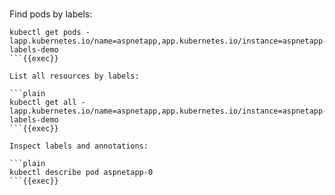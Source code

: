 
<br>

Find pods by labels:

```plain
kubectl get pods -lapp.kubernetes.io/name=aspnetapp,app.kubernetes.io/instance=aspnetapp-labels-demo
```{{exec}}

List all resources by labels:

```plain
kubectl get all -lapp.kubernetes.io/name=aspnetapp,app.kubernetes.io/instance=aspnetapp-labels-demo
```{{exec}}

Inspect labels and annotations:

```plain
kubectl describe pod aspnetapp-0
```{{exec}}
